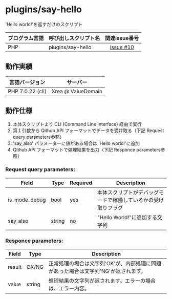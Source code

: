 # plugins/say-hello

 'Hello world!'を返すだけのスクリプト

| プログラム言語 | 呼び出しスクリプト名 | 関連issue番号 |
| --- | --- | :---: |
| PHP | plugins/say-hello | [issue #10](https://github.com/Qithub-BOT/scripts/issues/10) |

## 動作実績

| 言語バージョン | サーバー |
| --- | --- |
| PHP 7.0.22 (cli) | Xrea @ ValueDomain |

## 動作仕様

1. 本体スクリプトより CLI (Command Line Interface) 経由で実行
2. 第１引数から Qithub API フォーマットでデータを受け取る（下記 Request query parameters参照）
3. 'say_also' パラメーターに値がある場合は 'Hello world!'に追加
4. Qithub API フォーマットで処理結果を出力（下記 Responce parameters参照）

### Request query parameters:

| Field         | Type   | Required | Description |
| ------------- | ------ | --- | ----------- |
| is_mode_debug | bool   | yes | 本体スクリプトがデバッグモードで稼働しているかの受け取りフラグ |
| say_also      | string | no  | "Hello World!"に追加する文字列 |

### Responce parameters:

| Field  | Type   | Description |
| -------| ------ | ----------- |
| result | OK/NG  | 正常処理の場合は文字列'OK'が、内部処理に問題があった場合は文字列'NG'が返されます。 |
| value  | string | 処理結果の文字列が返されます。エラーの場合は、エラー内容。 |


